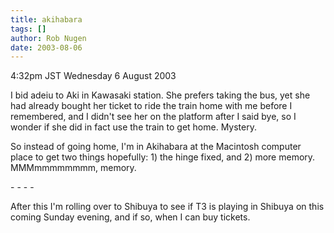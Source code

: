 ```yaml
---
title: akihabara
tags: []
author: Rob Nugen
date: 2003-08-06
---
```


<p class=date>4:32pm JST Wednesday 6 August 2003</p>

<p>I bid adeiu to Aki in Kawasaki station.  She prefers taking the
bus, yet she had already bought her ticket to ride the train home with
me before I remembered, and I didn't see her on the platform after I
said bye, so I wonder if she did in fact use the train to get home.
Mystery.</p>

<p>So instead of going home, I'm in Akihabara at the Macintosh
computer place to get two things hopefully: 1) the hinge fixed, and 2)
more memory.  MMMmmmmmmmm, memory.</p>

<p>- - - -</p>

<p>After this I'm rolling over to Shibuya to see if T3 is playing in
Shibuya on this coming Sunday evening, and if so, when I can buy
tickets.</p>
